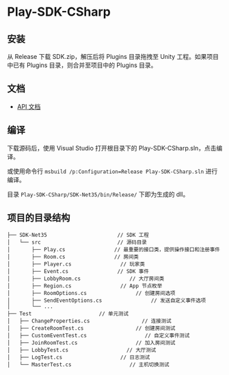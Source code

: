 # Play-SDK-CSharp

## 安装

从 Release 下载 SDK.zip，解压后将 Plugins 目录拖拽至 Unity 工程。如果项目中已有 Plugins 目录，则合并至项目中的 Plugins 目录。

## 文档

- [API 文档](http://roadofgame.com/Play-SDK-CSharp/html/)

## 编译

下载源码后，使用 Visual Studio 打开根目录下的 Play-SDK-CSharp.sln，点击编译。

或使用命令行 `msbuild /p:Configuration=Release Play-SDK-CSharp.sln` 进行编译。

目录 `Play-SDK-CSharp/SDK-Net35/bin/Release/` 下即为生成的 dll。

## 项目的目录结构

```
├── SDK-Net35                       // SDK 工程
│   └── src                			// 源码目录
│   	├── Play.cs                // 最重要的接口类，提供操作接口和注册事件
│   	├── Room.cs                // 房间类
│   	├── Player.cs                // 玩家类
│   	├── Event.cs                // SDK 事件
│   	├── LobbyRoom.cs                // 大厅房间类
│   	├── Region.cs                // App 节点枚举
│   	├── RoomOptions.cs                // 创建房间选项
│   	├── SendEventOptions.cs                // 发送自定义事件选项
│   	└── ...
├── Test                      // 单元测试
│   ├── ChangeProperties.cs                 // 连接测试
│   ├── CreateRoomTest.cs                 // 创建房间测试
│   ├── CustomEventTest.cs                   // 自定义事件测试
│   ├── JoinRoomTest.cs                   // 加入房间测试
│   ├── LobbyTest.cs                   // 大厅测试
│   ├── LogTest.cs                   // 日志测试
│   └── MasterTest.cs                   // 主机切换测试
```
